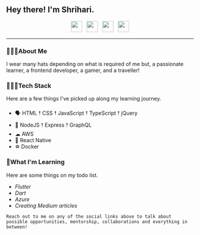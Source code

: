 ## Hey there! I'm Shrihari.

<p align='center'>
<a href="mailto:shriharim6@gmail.com"><img height="30" src="https://encrypted-tbn0.gstatic.com/images?q=tbn:ANd9GcTRuDljXWeX7N85rXA-OpqRSDTVgkh4FfT3Ww&usqp=CAU"></a>&nbsp;&nbsp;
<a href="https://www.linkedin.com/in/shrihari-m-a080526b/"><img height="30" src="https://cdn3.iconfinder.com/data/icons/sociocons/256/linkedin-sociocon.png"></a>&nbsp;&nbsp;
<a href="https://twitter.com/ShrihariMurali"><img height="30" src="https://e7.pngegg.com/pngimages/708/311/png-clipart-twitter-twitter-thumbnail.png"></a>&nbsp;&nbsp;
<a href="https://medium.com/@shriharim006"><img height="30" src="https://encrypted-tbn0.gstatic.com/images?q=tbn:ANd9GcQLj3_IeQd6eT24bTlyy_ccYoVWwho-6D2EsjSM91rgS2bLijIRcENb69ov8nwdXj9VdcQ&usqp=CAU"></a>
  
---

### 🙋🏽‍♂️About Me

<p> I wear many hats depending on what is required of me but, a passionate learner, a frontend developer, a gamer, and a traveller!</p>

### 👨🏽‍💻Tech Stack

<p>
Here are a few things I've picked up along my learning journey.
</p>

- 🗣 HTML 𒑰 CSS 𒑰 JavaScript 𒑰 TypeScript 𒑰 jQuery
- 🎒 NodeJS 𒑰 Express 𒑰 GraphQL
- ☁ AWS
- 📱 React Native
- ♽ Docker


### 🌱What I'm Learning

Here are some things on my todo list.

- _Flutter_
- _Dart_
- _Azure_
- _Creating Medium articles_

`Reach out to me on any of the social links above to talk about possible opportunities, mentorship, collaborations and everything in between!`
